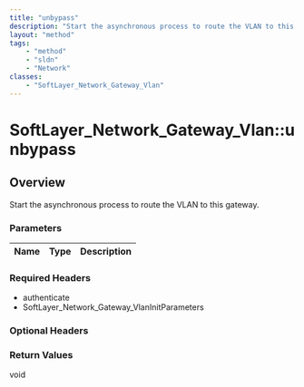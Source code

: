 ```yaml
---
title: "unbypass"
description: "Start the asynchronous process to route the VLAN to this gateway."
layout: "method"
tags:
    - "method"
    - "sldn"
    - "Network"
classes:
    - "SoftLayer_Network_Gateway_Vlan"
---
```

# SoftLayer_Network_Gateway_Vlan::unbypass
## Overview 
Start the asynchronous process to route the VLAN to this gateway. 

### Parameters 
|Name | Type | Description |
| --- | --- | --- |


### Required Headers
* authenticate
* SoftLayer_Network_Gateway_VlanInitParameters

### Optional Headers

### Return Values
void
